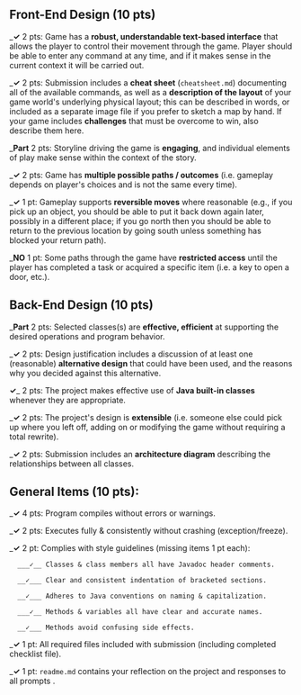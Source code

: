 ## Front-End Design (10 pts)

___✓__ 2 pts: Game has a **robust, understandable text-based interface** that allows the player to control their movement through the game.  Player should be able to enter any command at any time, and if it makes sense in the current context it will be carried out.

___✓__ 2 pts: Submission includes a **cheat sheet** (`cheatsheet.md`) documenting all of the available commands, as well as a **description of the layout** of your game world's underlying physical layout; this can be described in words, or included as a separate image file if you prefer to sketch a map by hand.  If your game includes **challenges** that must be overcome to win, also describe them here.

___Part__ 2 pts: Storyline driving the game is **engaging**, and individual elements of play make sense within the context of the story.

___✓__ 2 pts: Game has **multiple possible paths / outcomes** (i.e. gameplay depends on player's choices and is not the same every time).

___✓__ 1 pt: Gameplay supports **reversible moves** where reasonable (e.g., if you pick up an object, you should be able to put it back down again later, possibly in a different place; if you go north then you should be able to return to the previous location by going south unless something has blocked your return path).

___NO__ 1 pt: Some paths through the game have **restricted access** until the player has completed a task or acquired a specific item (i.e. a key to open a door, etc.).


## Back-End Design (10 pts)

___Part__ 2 pts: Selected classes(s) are **effective, efficient** at supporting the desired operations and program behavior.

___✓__ 2 pts: Design justification includes a discussion of at least one (reasonable) **alternative design** that could have been used, and the reasons why you decided against this alternative.

__✓___ 2 pts: The project makes effective use of **Java built-in classes** whenever they are appropriate.

___✓__ 2 pts: The project's design is **extensible** (i.e. someone else could pick up where you left off, adding on or modifying the game without requiring a total rewrite).

___✓__ 2 pts: Submission includes an **architecture diagram** describing the relationships between all classes.


## General Items (10 pts):
___✓__ 4 pts: Program compiles without errors or warnings.

___✓__ 2 pts: Executes fully & consistently without crashing (exception/freeze).

___✓__ 2 pt: Complies with style guidelines (missing items 1 pt each):

      ___✓__ Classes & class members all have Javadoc header comments.

      __✓___ Clear and consistent indentation of bracketed sections.

      __✓___ Adheres to Java conventions on naming & capitalization.

      ___✓__ Methods & variables all have clear and accurate names.

      __✓___ Methods avoid confusing side effects.

___✓__ 1 pt: All required files included with submission (including completed checklist file).

___✓__ 1 pt: `readme.md` contains your reflection on the project and responses to all prompts .

